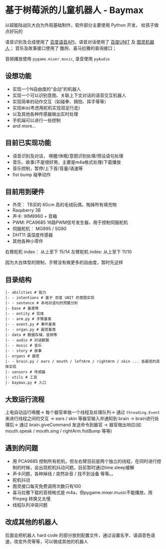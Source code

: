 # 基于树莓派的儿童机器人 - Baymax
以超能陆战队大白为外观基础制作，软件部分主要使用 Python 开发， 给孩子做点好玩的

语音识别及合成使用了 [百度语音API](http://ai.baidu.com)，语音对话使用了 [百度UNIT](https://ai.baidu.com/unit/home) 及 [图灵机器人](http://www.turingapi.com/)；
音乐及故事接口使用了 酷狗、喜马拉雅的查询接口；

音频播放使用 `pygame.mixer.music`, 录音使用 `pyAudio`

## 设想功能
* 实现一个N自由度的“会动”的机器人
* 实现一个可以识别意图、关联上下文对话的语音交互机器人
* 实现简单的动作交互（如碰拳、拥抱、挥手等等）
* 实现`移动`(考虑用舵机实现双足行走)
* 以及其他各种传感器做出实时处理
* 手机端可以进行一些控制
* and more...

## 目前已实现功能
* 语音识别及对话， 唤醒/休眠/意图识别处理/预设语句处理
* 音乐、故事(不是很好用，主要是m4a格式处理)下载播放
* 音乐控制，暂停/上下首/音量/语速等
* fist bump 碰拳动作

## 目前用到硬件
* 外壳： TB买的 60cm 高的毛绒玩偶，掏掉所有填充物
* Raspberry 3B
* 声卡: WM8960 + 音箱
* PWM: PCA9685  16路PWM信号发生器，用于控制伺服舵机
* 伺服舵机： MG995 / SG90
* DHT11 温湿度传感器
* 其他各种小零件

右臂舵机 index： 从上至下 15/14
左臂舵机 index:  从上至下 11/10

因为大白体型的限制，手臂没有做更多的自由度，暂时先这样

## 目录结构
```
|- abilities # 能力
|- - intentions # 基于 百度 UNIT 的意图实现
|- - sentence # 本地对语句的预置分析
|- base # 基类等
|- - entity # 实体
|- - arm.py # 手臂基类
|- - event.py # 事件基类
|- - organ.py # 器官基类
|- data # 数据存储，音频等
|- - audio # 对话数据
|- - music # 音乐
|- - story # 故事
|- organs # 器官
|- - brain.py / ears / mouth / leftArm / rightArm / skin ... 各器官的具体实现
|- sensors # 传感器
|- utils # 工具
|- baymax.py # 入口
```

## 大致运行流程
上电自动运行唤醒-> 每个器官单独一个线程及处理队列-> 通过 `threading.Event` 来进行线程之间的交互
-> ears / skin 等器官输入并通知到 brain -> brain进行处理后-> 通过 brain.giveCommand 发送命令到器官
-> 器官做出响应(如 mouth.speak / mouth.sing / rightArm.fistBump 等等)

## 遇到的问题
* 用 PCA9685 控制所有舵机，但左右臂目前是两个独立的线程，在同时进行控制的时候，会出现舵机抖动问题，目前暂时通过time.sleep缓解
* 声卡问题，各种掉线 / 突然杂音 / 找不到设备 等等。。
* 舵机抖动
* 图灵接口每天免费调用次数只有100
* 喜马拉雅下载的音频格式是 m4a，但pygame.mixer.music不能播放，用 ffmpeg 转换又太慢
* 线程队列冲突问题


## 改成其他的机器人
后面会把机器人 hard code 的部分放到配置文件，通过设置名字、语调音色语速，改变外壳等等，可以做成其他的机器人 
